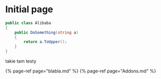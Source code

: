 # Initial page

```csharp
public class Alibaba 
{
    public DoSomething(string a)
    {
        return a.ToUpper();
    }
}

```

takie tam testy


{% page-ref page="blabla.md" %}
{% page-ref page="Addons.md" %}





